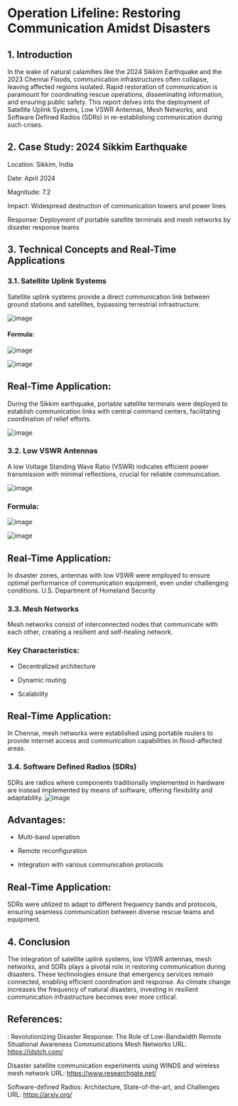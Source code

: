 # Operation Lifeline: Restoring Communication Amidst Disasters

## 1. Introduction
In the wake of natural calamities like the 2024 Sikkim Earthquake and the 2023 Chennai Floods, communication infrastructures often collapse, leaving affected regions isolated. Rapid restoration of communication is paramount for coordinating rescue operations, disseminating information, and ensuring public safety. This report delves into the deployment of Satellite Uplink Systems, Low VSWR Antennas, Mesh Networks, and Software Defined Radios (SDRs) in re-establishing communication during such crises.

## 2. Case Study: 2024 Sikkim Earthquake

Location: Sikkim, India

Date: April 2024

Magnitude: 7.2

Impact: Widespread destruction of communication towers and power lines

Response: Deployment of portable satellite terminals and mesh networks by disaster response teams

## 3. Technical Concepts and Real-Time Applications
### 3.1. Satellite Uplink Systems

Satellite uplink systems provide a direct communication link between ground stations and satellites, bypassing terrestrial infrastructure.

![image](https://github.com/user-attachments/assets/f1f46b83-da4f-45e9-9007-aafc0b485bcf)


#### Formula:
![image](https://github.com/user-attachments/assets/096e5493-6b61-4721-bd39-92a8f1a92fd1)


![image](https://github.com/user-attachments/assets/c6c6416d-07cf-43fb-811a-ecc74b0845f5)


## Real-Time Application:
During the Sikkim earthquake, portable satellite terminals were deployed to establish communication links with central command centers, facilitating coordination of relief efforts.

![image](https://github.com/user-attachments/assets/67154cbe-eb81-44ba-921e-0ccf2f117afc)



### 3.2. Low VSWR Antennas
A low Voltage Standing Wave Ratio (VSWR) indicates efficient power transmission with minimal reflections, crucial for reliable communication.

![image](https://github.com/user-attachments/assets/bb852585-3350-4b86-bc68-be1477330571)


### Formula:
![image](https://github.com/user-attachments/assets/53779595-a8a7-4352-90bc-db8e5f38336c)

![image](https://github.com/user-attachments/assets/814ae603-edd7-48d9-bb8c-b601ebe8dded)


## Real-Time Application:
In disaster zones, antennas with low VSWR were employed to ensure optimal performance of communication equipment, even under challenging conditions.
U.S. Department of Homeland Security


### 3.3. Mesh Networks
Mesh networks consist of interconnected nodes that communicate with each other, creating a resilient and self-healing network.

### Key Characteristics:

- Decentralized architecture

- Dynamic routing

- Scalability



## Real-Time Application:

In Chennai, mesh networks were established using portable routers to provide internet access and communication capabilities in flood-affected areas.


### 3.4. Software Defined Radios (SDRs)

SDRs are radios where components traditionally implemented in hardware are instead implemented by means of software, offering flexibility and adaptability.
![image](https://github.com/user-attachments/assets/0fc9ef54-092d-4940-b7e5-11301d025f2f)


## Advantages:

- Multi-band operation

- Remote reconfiguration

- Integration with various communication protocols

## Real-Time Application:
SDRs were utilized to adapt to different frequency bands and protocols, ensuring seamless communication between diverse rescue teams and equipment.


## 4. Conclusion
The integration of satellite uplink systems, low VSWR antennas, mesh networks, and SDRs plays a pivotal role in restoring communication during disasters. These technologies ensure that emergency services remain connected, enabling efficient coordination and response. As climate change increases the frequency of natural disasters, investing in resilient communication infrastructure becomes ever more critical.

## References:
:
Revolutionizing Disaster Response: The Role of Low-Bandwidth Remote Situational Awareness Communications Mesh Networks URL: https://idstch.com/

Disaster satellite communication experiments using WINDS and wireless mesh network URL: https://www.researchgate.net/

Software-defined Radios: Architecture, State-of-the-art, and Challenges URL: https://arxiv.org/
